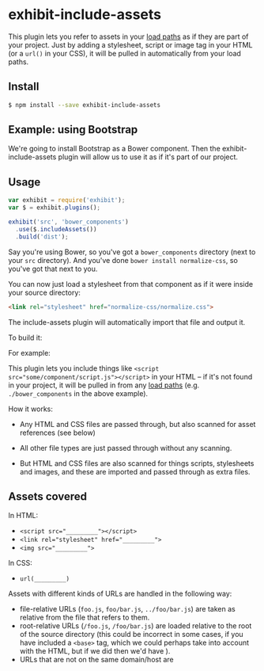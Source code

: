 # exhibit-include-assets

This plugin lets you refer to assets in your [load paths](#) as if they are part of your project. Just by adding a stylesheet, script or image tag in your HTML (or a `url()` in your CSS), it will be pulled in automatically from your load paths.

## Install

```sh
$ npm install --save exhibit-include-assets
```

## Example: using Bootstrap

We're going to install Bootstrap as a Bower component. Then the exhibit-include-assets plugin will allow us to use it as if it's part of our project.


## Usage

```js
var exhibit = require('exhibit');
var $ = exhibit.plugins();

exhibit('src', 'bower_components')
  .use($.includeAssets())
  .build('dist');
```


Say you're using Bower, so you've got a `bower_components` directory (next to your `src` directory). And you've done `bower install normalize-css`, so you've got that next to you.

You can now just load a stylesheet from that component as if it were inside your source directory:

```html
<link rel="stylesheet" href="normalize-css/normalize.css">
```

The include-assets plugin will automatically import that file and output it.


To build it:




For example:


This plugin lets you include things like `<script src="some/component/script.js"></script>` in your HTML – if it's not found in your project, it will be pulled in from any [load paths](#) (e.g. `./bower_components` in the above example).

How it works:

- Any HTML and CSS files are passed through, but also scanned for asset references (see below)

- All other file types are just passed through without any scanning.
- But HTML and CSS files are also scanned for things scripts, stylesheets and images, and these are imported and passed through as extra files.

## Assets covered

In HTML:

- `<script src="_________"></script>`
- `<link rel="stylesheet" href="_________">`
- `<img src="_________">`

In CSS:

- `url(_________)`

Assets with different kinds of URLs are handled in the following way:

- file-relative URLs (`foo.js`, `foo/bar.js`, `../foo/bar.js`) are taken as relative from the file that refers to them.
- root-relative URLs (`/foo.js`, `/foo/bar.js`) are loaded relative to the root of the source directory (this could be incorrect in some cases, if you have included a `<base>` tag, which we could perhaps take into account with the HTML, but if we did then we'd have ).
- URLs that are not on the same domain/host are

